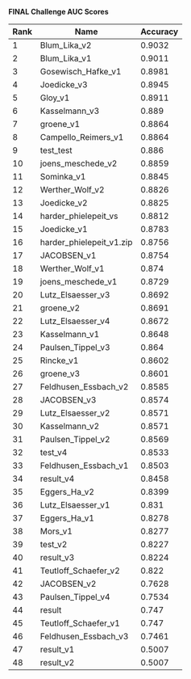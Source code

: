 **FINAL Challenge AUC Scores**


|Rank|Name|Accuracy|
|----|-----|---|
|1|Blum_Lika_v2|0.9032| 
|2|Blum_Lika_v1|0.9011| 
|3|Gosewisch_Hafke_v1|0.8981| 
|4|Joedicke_v3|0.8945| 
|5|Gloy_v1|0.8911| 
|6|Kasselmann_v3|0.889| 
|7|groene_v1|0.8864| 
|8|Campello_Reimers_v1|0.8864| 
|9|test_test|0.886| 
|10|joens_meschede_v2|0.8859| 
|11|Sominka_v1|0.8845| 
|12|Werther_Wolf_v2|0.8826| 
|13|Joedicke_v2|0.8825| 
|14|harder_phielepeit_vs|0.8812| 
|15|Joedicke_v1|0.8783| 
|16|harder_phielepeit_v1.zip|0.8756| 
|17|JACOBSEN_v1|0.8754| 
|18|Werther_Wolf_v1|0.874| 
|19|joens_meschede_v1|0.8729| 
|20|Lutz_Elsaesser_v3|0.8692| 
|21|groene_v2|0.8691| 
|22|Lutz_Elsaesser_v4|0.8672| 
|23|Kasselmann_v1|0.8648| 
|24|Paulsen_Tippel_v3|0.864| 
|25|Rincke_v1|0.8602| 
|26|groene_v3|0.8601| 
|27|Feldhusen_Essbach_v2|0.8585| 
|28|JACOBSEN_v3|0.8574| 
|29|Lutz_Elsaesser_v2|0.8571| 
|30|Kasselmann_v2|0.8571| 
|31|Paulsen_Tippel_v2|0.8569| 
|32|test_v4|0.8533| 
|33|Feldhusen_Essbach_v1|0.8503| 
|34|result_v4|0.8458| 
|35|Eggers_Ha_v2|0.8399| 
|36|Lutz_Elsaesser_v1|0.831| 
|37|Eggers_Ha_v1|0.8278| 
|38|Mors_v1|0.8277| 
|39|test_v2|0.8227| 
|40|result_v3|0.8224| 
|41|Teutloff_Schaefer_v2|0.822| 
|42|JACOBSEN_v2|0.7628| 
|43|Paulsen_Tippel_v4|0.7534| 
|44|result|0.747| 
|45|Teutloff_Schaefer_v1|0.747| 
|46|Feldhusen_Essbach_v3|0.7461| 
|47|result_v1|0.5007| 
|48|result_v2|0.5007| 
